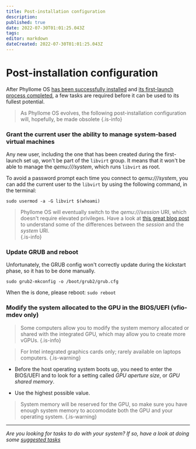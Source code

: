 ```yaml
---
title: Post-installation configuration
description: 
published: true
date: 2022-07-30T01:01:25.043Z
tags: 
editor: markdown
dateCreated: 2022-07-30T01:01:25.043Z
---
```


# Post-installation configuration

After Phyllome OS [has been successfully installed](/deploy/install) and [its first-launch process completed](/deploy/install#first-launch), a few tasks are required before it can be used to its fullest potential.

> As Phyllome OS evolves, the following post-installation configuration will, hopefully, be made obsolete 
{.is-info}

### Grant the current user the ability to manage system-based virtual machines

Any new user, including the one that has been created during the first-launch set up, won't be part of the `libvirt` group. It  means that it won't be able to manage the *qemu:///system*, which runs `libvirt` as root.

To avoid a password prompt each time you connect to *qemu:///system*, you can add the current user to the `libvirt` by using the following command, in the terminal:

```
sudo usermod -a -G libvirt $(whoami)
```

> Phyllome OS will eventually switch to the *qemu:///session* URI, which doesn't require elevated privileges. Have a look at [this great blog post](https://blog.wikichoon.com/2016/01/qemusystem-vs-qemusession.html) to understand some of the differences between the *session* and the *system* URI.  
{.is-info}

### Update GRUB and reboot

Unfortunately, the GRUB config won't correctly update during the kickstart phase, so it has to be done manually.

```
sudo grub2-mkconfig -o /boot/grub2/grub.cfg
```
When the is done, please reboot: `sudo reboot`

### Modify the system allocated to the GPU in the BIOS/UEFI (vfio-mdev only)

> Some computers allow you to modify the system memory allocated or shared with the integrated GPU, which may allow you to create more vGPUs.
{.is-info}

> For Intel integrated graphics cards only; rarely available on laptops computers.
{.is-warning}

* Before the host operating system boots up, you need to enter the BIOS/UEFI and to look for a setting called *GPU aperture size*, or *GPU shared memory*. 

* Use the highest possible value.

> System memory will be reserved for the GPU, so make sure you have enough system memory to accomodate both the GPU and your operating system. 
{.is-warning}


---

*Are you looking for tasks to do with your system? If so, have a look at doing some [suggested tasks](/gofurther)*

[^1]: Although, we very much encourage you to [hack it](https://github.com/PhyllomeOS/phyllomeos#how-to-hack-phyllome-os).